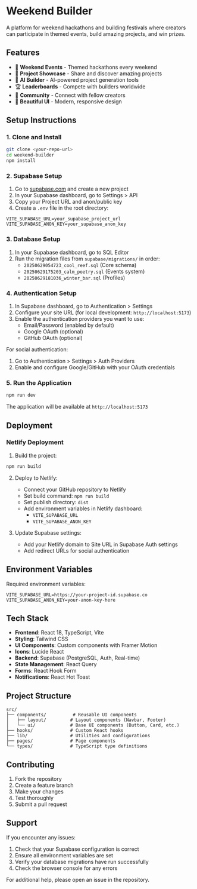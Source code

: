 # Weekend Builder

A platform for weekend hackathons and building festivals where creators can participate in themed events, build amazing projects, and win prizes.

## Features

- 🎯 **Weekend Events** - Themed hackathons every weekend
- 🚀 **Project Showcase** - Share and discover amazing projects
- 🤖 **AI Builder** - AI-powered project generation tools
- 🏆 **Leaderboards** - Compete with builders worldwide
- 👥 **Community** - Connect with fellow creators
- 🎨 **Beautiful UI** - Modern, responsive design

## Setup Instructions

### 1. Clone and Install

```bash
git clone <your-repo-url>
cd weekend-builder
npm install
```

### 2. Supabase Setup

1. Go to [supabase.com](https://supabase.com) and create a new project
2. In your Supabase dashboard, go to Settings > API
3. Copy your Project URL and anon/public key
4. Create a `.env` file in the root directory:

```env
VITE_SUPABASE_URL=your_supabase_project_url
VITE_SUPABASE_ANON_KEY=your_supabase_anon_key
```

### 3. Database Setup

1. In your Supabase dashboard, go to SQL Editor
2. Run the migration files from `supabase/migrations/` in order:
   - `20250629054723_cool_reef.sql` (Core schema)
   - `20250629175203_calm_poetry.sql` (Events system)
   - `20250629181036_winter_bar.sql` (Profiles)

### 4. Authentication Setup

1. In Supabase dashboard, go to Authentication > Settings
2. Configure your site URL (for local development: `http://localhost:5173`)
3. Enable the authentication providers you want to use:
   - Email/Password (enabled by default)
   - Google OAuth (optional)
   - GitHub OAuth (optional)

For social authentication:
1. Go to Authentication > Settings > Auth Providers
2. Enable and configure Google/GitHub with your OAuth credentials

### 5. Run the Application

```bash
npm run dev
```

The application will be available at `http://localhost:5173`

## Deployment

### Netlify Deployment

1. Build the project:
```bash
npm run build
```

2. Deploy to Netlify:
   - Connect your GitHub repository to Netlify
   - Set build command: `npm run build`
   - Set publish directory: `dist`
   - Add environment variables in Netlify dashboard:
     - `VITE_SUPABASE_URL`
     - `VITE_SUPABASE_ANON_KEY`

3. Update Supabase settings:
   - Add your Netlify domain to Site URL in Supabase Auth settings
   - Add redirect URLs for social authentication

## Environment Variables

Required environment variables:

```env
VITE_SUPABASE_URL=https://your-project-id.supabase.co
VITE_SUPABASE_ANON_KEY=your-anon-key-here
```

## Tech Stack

- **Frontend**: React 18, TypeScript, Vite
- **Styling**: Tailwind CSS
- **UI Components**: Custom components with Framer Motion
- **Icons**: Lucide React
- **Backend**: Supabase (PostgreSQL, Auth, Real-time)
- **State Management**: React Query
- **Forms**: React Hook Form
- **Notifications**: React Hot Toast

## Project Structure

```
src/
├── components/          # Reusable UI components
│   ├── layout/         # Layout components (Navbar, Footer)
│   └── ui/             # Base UI components (Button, Card, etc.)
├── hooks/              # Custom React hooks
├── lib/                # Utilities and configurations
├── pages/              # Page components
└── types/              # TypeScript type definitions
```

## Contributing

1. Fork the repository
2. Create a feature branch
3. Make your changes
4. Test thoroughly
5. Submit a pull request

## Support

If you encounter any issues:

1. Check that your Supabase configuration is correct
2. Ensure all environment variables are set
3. Verify your database migrations have run successfully
4. Check the browser console for any errors

For additional help, please open an issue in the repository.
